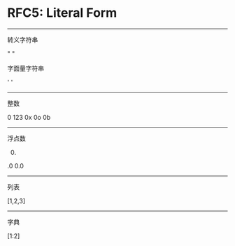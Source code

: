 RFC5: Literal Form
==================

---

转义字符串

" "

字面量字符串

' '

---

整数

0
123
0x
0o
0b

---

浮点数

0.
.0
0.0

---

列表

[1,2,3]

---

字典

[1:2]

